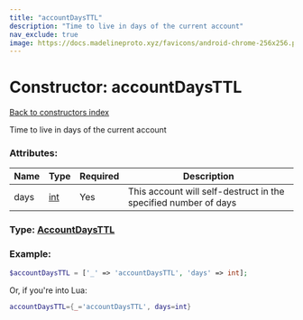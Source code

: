 ```yaml
---
title: "accountDaysTTL"
description: "Time to live in days of the current account"
nav_exclude: true
image: https://docs.madelineproto.xyz/favicons/android-chrome-256x256.png
---
```

# Constructor: accountDaysTTL  
[Back to constructors index](index.md)



Time to live in days of the current account

### Attributes:

| Name     |    Type       | Required | Description |
|----------|---------------|----------|-------------|
|days|[int](../types/int.md) | Yes|This account will self-destruct in the specified number of days|



### Type: [AccountDaysTTL](../types/AccountDaysTTL.md)


### Example:

```php
$accountDaysTTL = ['_' => 'accountDaysTTL', 'days' => int];
```  


Or, if you're into Lua:

```lua
accountDaysTTL={_='accountDaysTTL', days=int}

```



